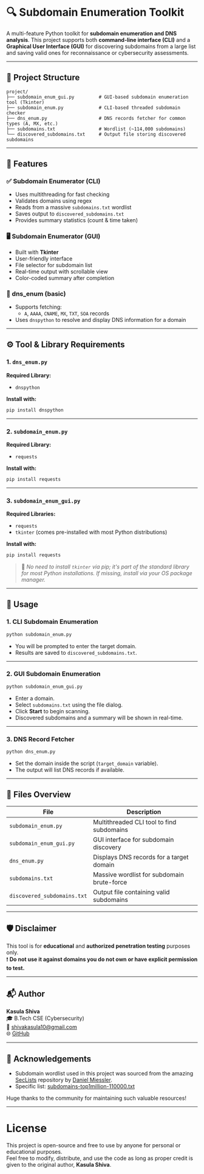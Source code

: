 # 🔍 Subdomain Enumeration Toolkit

A multi-feature Python toolkit for **subdomain enumeration and DNS analysis**. This project supports both **command-line interface (CLI)** and a **Graphical User Interface (GUI)** for discovering subdomains from a large list and saving valid ones for reconnaissance or cybersecurity assessments.

---

## 📁 Project Structure

```
project/
├── subdomain_enum_gui.py         # GUI-based subdomain enumeration tool (Tkinter)
├── subdomain_enum.py             # CLI-based threaded subdomain checker
├── dns_enum.py                   # DNS records fetcher for common types (A, MX, etc.)
├── subdomains.txt                # Wordlist (~114,000 subdomains)
└── discovered_subdomains.txt     # Output file storing discovered subdomains
```



---

## 🚀 Features

### ✅ Subdomain Enumerator (CLI)
- Uses multithreading for fast checking
- Validates domains using regex
- Reads from a massive `subdomains.txt` wordlist
- Saves output to `discovered_subdomains.txt`
- Provides summary statistics (count & time taken)

### 🖥️ Subdomain Enumerator (GUI)
- Built with **Tkinter**
- User-friendly interface
- File selector for subdomain list
- Real-time output with scrollable view
- Color-coded summary after completion

### 📡  dns_enum (basic)
- Supports fetching:
  - `A`, `AAAA`, `CNAME`, `MX`, `TXT`, `SOA` records
- Uses `dnspython` to resolve and display DNS information for a domain

---


## ⚙️ Tool & Library Requirements

### 1. `dns_enum.py`
**Required Library:**  
- `dnspython`

**Install with:**  
```bash
pip install dnspython
```

---

### 2. `subdomain_enum.py`  
**Required Library:**  
- `requests`

**Install with:**  
```bash
pip install requests
```

---

### 3. `subdomain_enum_gui.py`  
**Required Libraries:**  
- `requests`  
- `tkinter` (comes pre-installed with most Python distributions)

**Install with:**  
```bash
pip install requests
```

> 📌 _No need to install `tkinter` via pip; it's part of the standard library for most Python installations. If missing, install via your OS package manager._

---

## 🔧 Usage

### 1. CLI Subdomain Enumeration

```bash
python subdomain_enum.py
```

- You will be prompted to enter the target domain.
- Results are saved to `discovered_subdomains.txt`.

---

### 2. GUI Subdomain Enumeration

```bash
python subdomain_enum_gui.py
```

- Enter a domain.
- Select `subdomains.txt` using the file dialog.
- Click **Start** to begin scanning.
- Discovered subdomains and a summary will be shown in real-time.

---

### 3. DNS Record Fetcher

```bash
python dns_enum.py
```

- Set the domain inside the script (`target_domain` variable).
- The output will list DNS records if available.


---

## 📂 Files Overview

| File                         | Description                                     |
|------------------------------|-------------------------------------------------|
| `subdomain_enum.py`          | Multithreaded CLI tool to find subdomains       |
| `subdomain_enum_gui.py`      | GUI interface for subdomain discovery           |
| `dns_enum.py`                | Displays DNS records for a target domain        |
| `subdomains.txt`             | Massive wordlist for subdomain brute-force      |
| `discovered_subdomains.txt`  | Output file containing valid subdomains         |




---


## 🛡️ Disclaimer

This tool is for **educational** and **authorized penetration testing** purposes only.  
❗ **Do not use it against domains you do not own or have explicit permission to test.**

---

## 📬 Author

**Kasula Shiva**  
🎓 B.Tech CSE (Cybersecurity)  
📧 [shivakasula10@gmail.com](mailto:shivakasula10@gmail.com)  
🌐 [GitHub](https://github.com/shivakasula48)

---



## 🙏 Acknowledgements

- Subdomain wordlist used in this project was sourced from the amazing [SecLists](https://github.com/danielmiessler/SecLists) repository by [Daniel Miessler](https://github.com/danielmiessler).
- Specific list: [subdomains-top1million-110000.txt](https://github.com/danielmiessler/SecLists/blob/master/Discovery/DNS/subdomains-top1million-110000.txt)

Huge thanks to the community for maintaining such valuable resources!


---

# License

This project is open-source and free to use by anyone for personal or educational purposes.  
Feel free to modify, distribute, and use the code as long as proper credit is given to the original author, **Kasula Shiva**.



